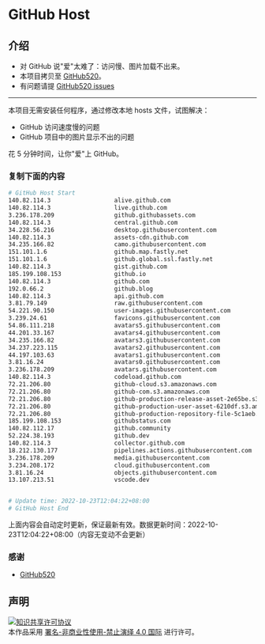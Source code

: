 # GitHub Host
## 介绍
- 对 GitHub 说"爱"太难了：访问慢、图片加载不出来。
- 本项目拷贝至 [GitHub520](https://github.com/521xueweihan/GitHub520)。
- 有问题请提 [GitHub520 issues](https://github.com/521xueweihan/GitHub520/issues/new)

---

本项目无需安装任何程序，通过修改本地 hosts 文件，试图解决：
- GitHub 访问速度慢的问题
- GitHub 项目中的图片显示不出的问题

花 5 分钟时间，让你"爱"上 GitHub。

### 复制下面的内容
```bash
# GitHub Host Start
140.82.114.3                  alive.github.com
140.82.114.3                  live.github.com
3.236.178.209                 github.githubassets.com
140.82.114.3                  central.github.com
34.228.56.216                 desktop.githubusercontent.com
140.82.114.3                  assets-cdn.github.com
34.235.166.82                 camo.githubusercontent.com
151.101.1.6                   github.map.fastly.net
151.101.1.6                   github.global.ssl.fastly.net
140.82.114.3                  gist.github.com
185.199.108.153               github.io
140.82.114.3                  github.com
192.0.66.2                    github.blog
140.82.114.3                  api.github.com
3.81.79.149                   raw.githubusercontent.com
54.221.90.150                 user-images.githubusercontent.com
3.239.24.61                   favicons.githubusercontent.com
54.86.111.218                 avatars5.githubusercontent.com
44.201.33.167                 avatars4.githubusercontent.com
34.235.166.82                 avatars3.githubusercontent.com
34.237.223.115                avatars2.githubusercontent.com
44.197.103.63                 avatars1.githubusercontent.com
3.81.16.24                    avatars0.githubusercontent.com
3.236.178.209                 avatars.githubusercontent.com
140.82.114.3                  codeload.github.com
72.21.206.80                  github-cloud.s3.amazonaws.com
72.21.206.80                  github-com.s3.amazonaws.com
72.21.206.80                  github-production-release-asset-2e65be.s3.amazonaws.com
72.21.206.80                  github-production-user-asset-6210df.s3.amazonaws.com
72.21.206.80                  github-production-repository-file-5c1aeb.s3.amazonaws.com
185.199.108.153               githubstatus.com
140.82.112.17                 github.community
52.224.38.193                 github.dev
140.82.114.3                  collector.github.com
18.212.130.177                pipelines.actions.githubusercontent.com
3.236.178.209                 media.githubusercontent.com
3.234.208.172                 cloud.githubusercontent.com
3.81.16.24                    objects.githubusercontent.com
13.107.213.51                 vscode.dev


# Update time: 2022-10-23T12:04:22+08:00
# GitHub Host End

```
上面内容会自动定时更新，保证最新有效。数据更新时间：2022-10-23T12:04:22+08:00（内容无变动不会更新）

### 感谢

- [GitHub520](https://github.com/521xueweihan/GitHub520)

## 声明
<a rel="license" href="https://creativecommons.org/licenses/by-nc-nd/4.0/deed.zh"><img alt="知识共享许可协议" style="border-width: 0" src="https://licensebuttons.net/l/by-nc-nd/4.0/88x31.png"></a><br>本作品采用 <a rel="license" href="https://creativecommons.org/licenses/by-nc-nd/4.0/deed.zh">署名-非商业性使用-禁止演绎 4.0 国际</a> 进行许可。